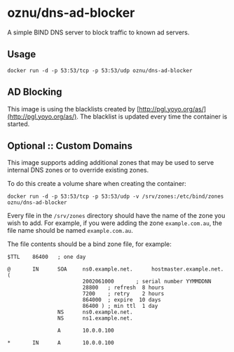 # oznu/dns-ad-blocker

A simple BIND DNS server to block traffic to known ad servers.

## Usage

```
docker run -d -p 53:53/tcp -p 53:53/udp oznu/dns-ad-blocker
```

## AD Blocking

This image is using the blacklists created by [http://pgl.yoyo.org/as/](http://pgl.yoyo.org/as/). The blacklist is updated every time the container is started.

## Optional :: Custom Domains

This image supports adding additional zones that may be used to serve internal DNS zones or to override existing zones.

To do this create a volume share when creating the container:

```
docker run -d -p 53:53/tcp -p 53:53/udp -v /srv/zones:/etc/bind/zones oznu/dns-ad-blocker
```

Every file in the ```/srv/zones``` directory should have the name of the zone you wish to add.
For example, if you were adding the zone ```example.com.au```, the file name should be named ```example.com.au```.

The file contents should be a bind zone file, for example:

```
$TTL    86400   ; one day

@       IN      SOA     ns0.example.net.      hostmaster.example.net. (
                        2002061000       ; serial number YYMMDDNN
                        28800   ; refresh  8 hours
                        7200    ; retry    2 hours
                        864000  ; expire  10 days
                        86400 ) ; min ttl  1 day
                NS      ns0.example.net.
                NS      ns1.example.net.

                A       10.0.0.100

*       IN      A       10.0.0.100
```
